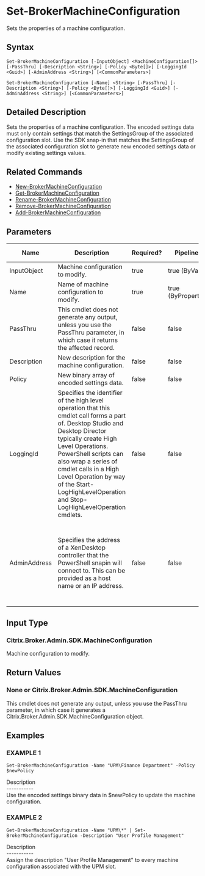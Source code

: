 ﻿# Set-BrokerMachineConfiguration

   Sets the properties of a machine configuration.

## Syntax
```
Set-BrokerMachineConfiguration [-InputObject] <MachineConfiguration[]> [-PassThru] [-Description <String>] [-Policy <Byte[]>] [-LoggingId <Guid>] [-AdminAddress <String>] [<CommonParameters>]

Set-BrokerMachineConfiguration [-Name] <String> [-PassThru] [-Description <String>] [-Policy <Byte[]>] [-LoggingId <Guid>] [-AdminAddress <String>] [<CommonParameters>]
```

## Detailed Description
   Sets the properties of a machine configuration. The encoded settings data must only contain settings that match the SettingsGroup of the associated configuration slot. Use the SDK snap-in that matches the SettingsGroup of the associated configuration slot to generate new encoded settings data or modify existing settings values.

## Related Commands
  * [New-BrokerMachineConfiguration](New-BrokerMachineConfiguration/)
  * [Get-BrokerMachineConfiguration](Get-BrokerMachineConfiguration/)
  * [Rename-BrokerMachineConfiguration](Rename-BrokerMachineConfiguration/)
  * [Remove-BrokerMachineConfiguration](Remove-BrokerMachineConfiguration/)
  * [Add-BrokerMachineConfiguration](Add-BrokerMachineConfiguration/)
## Parameters

| Name   | Description | Required? | Pipeline Input | Default Value |
| --- | --- | --- | --- | --- |
| InputObject | Machine configuration to modify. | true | true (ByValue) |  |
| Name | Name of machine configuration to modify. | true | true (ByPropertyName) |  |
| PassThru | This cmdlet does not generate any output, unless you use the PassThru parameter, in which case it returns the affected record. | false | false | False |
| Description | New description for the machine configuration. | false | false |  |
| Policy | New binary array of encoded settings data. | false | false |  |
| LoggingId | Specifies the identifier of the high level operation that this cmdlet call forms a part of. Desktop Studio and Desktop Director typically create High Level Operations. PowerShell scripts can also wrap a series of cmdlet calls in a High Level Operation by way of the Start-LogHighLevelOperation and Stop-LogHighLevelOperation cmdlets. | false | false |  |
| AdminAddress | Specifies the address of a XenDesktop controller that the PowerShell snapin will connect to. This can be provided as a host name or an IP address. | false | false | Localhost. Once a value is provided by any cmdlet, this value will become the default. |

## Input Type
### Citrix.Broker.Admin.SDK.MachineConfiguration
   Machine configuration to modify.
## Return Values
### None or Citrix.Broker.Admin.SDK.MachineConfiguration
   This cmdlet does not generate any output, unless you use the PassThru parameter, in which case it generates a Citrix.Broker.Admin.SDK.MachineConfiguration object.
## Examples

### EXAMPLE 1
```
Set-BrokerMachineConfiguration -Name "UPM\Finance Department" -Policy $newPolicy
```
   Description<br>-----------<br>Use the encoded settings binary data in $newPolicy to update the machine configuration.
### EXAMPLE 2
```
Get-BrokerMachineConfiguration -Name "UPM\*" | Set-BrokerMachineConfiguration -Description "User Profile Management"
```
   Description<br>-----------<br>Assign the description "User Profile Management" to every machine configuration associated with the UPM slot.
